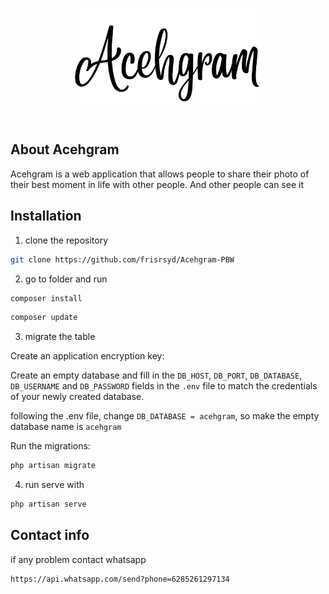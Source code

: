 <br>
<p align="center"><img src="public/img/brand-light.png" alt="Acehgram Logo" width="300"></p>
<br>

## About Acehgram
<p>Acehgram is a web application that allows people to share their photo of their best moment in life with other people. And other people can see it</p>

## Installation

1. clone the repository

```bash
git clone https://github.com/frisrsyd/Acehgram-PBW
```

2. go to folder and run

```bash
composer install
```

```bash
composer update
```

3. migrate the table

Create an application encryption key:

Create an empty database and fill in the `DB_HOST`, `DB_PORT`, `DB_DATABASE`, `DB_USERNAME` and `DB_PASSWORD` fields in the `.env` file to match the credentials of your newly created database.

following the .env file, change `DB_DATABASE = acehgram`, so make the empty database name is `acehgram`

Run the migrations:

```sh
php artisan migrate
```

4. run serve with

```bash
php artisan serve
```

## Contact info

if any problem contact whatsapp

```bash
https://api.whatsapp.com/send?phone=6285261297134
```
